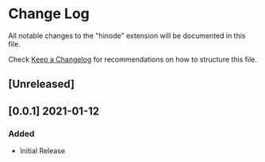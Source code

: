 # Change Log

All notable changes to the "hinode" extension will be documented in this file.

Check [Keep a Changelog](http://keepachangelog.com/) for recommendations on how to structure this file.

## [Unreleased]

## [0.0.1] 2021-01-12
### Added
- Initial Release